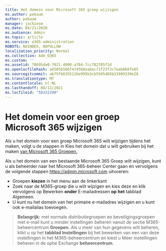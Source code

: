 ```yaml
---
title: Het domein voor Microsoft 365 groep wijzigen
ms.author: pebaum
author: pebaum
manager: jackiesm
ms.date: 04/21/2020
ms.audience: Admin
ms.topic: article
ms.service: o365-administration
ROBOTS: NOINDEX, NOFOLLOW
localization_priority: Normal
ms.collection: Adm_O365
ms.custom: ''
ms.assetid: 78695de0-7021-4900-a784-7cc782785f1d
ms.openlocfilehash: a4505b586f474568ea6ec71f23f3c7eab868fe05
ms.sourcegitcommit: ab75f66355116e995b3cb5505465b31989339e28
ms.translationtype: MT
ms.contentlocale: nl-NL
ms.lasthandoff: 08/13/2021
ms.locfileid: "58322290"
---
```

# <a name="change-the-domain-for-a-microsoft-365-group"></a>Het domein voor een groep Microsoft 365 wijzigen

Als u het domein voor een groep Microsoft 365 wilt wijzigen tijdens het maken, volgt u de stappen in Kies het domein dat u wilt gebruiken bij het maken [van Microsoft 365 Groepen.](https://docs.microsoft.com/microsoft-365/admin/create-groups/choose-domain-to-create-groups)

Als u het domein van een bestaande Microsoft 365 Groep wilt wijzigen, kunt u als beheerder naar het Microsoft 365-beheer Center gaan en vervolgens de volgende stappen https://admin.microsoft.com uitvoeren:

- Groepen **kiezen** in het menu aan de linkerkant
- Zoek naar de M365-groep die u wilt wijzigen en kies deze en klik vervolgens op Bewerken **onder** E-mailadressen **op** **het** tabblad Algemeen.
- U kunt nu het domein van het primaire e-mailadres wijzigen en u kunt ook e-mailalias toevoegen.

> **Belangrijk:** met normale distributiegroepen en beveiligingsgroepen met e-mail kunt u minder instellingen beheren vanuit de sectie M365-beheercentrum **Groepen.** Als u meer van hun gegevens wilt beheren, klikt u op het **tabblad Instellingen** bij het bewerken van een van deze instellingen in het M365-beheercentrum en kiest u Meer instellingen beheren in de optie Exchange **beheercentrum.**